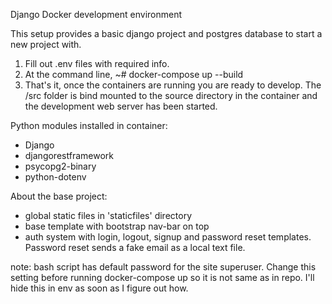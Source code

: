Django Docker development environment  

This setup provides a basic django project and postgres database to start a new project with.  

1. Fill out .env files with required info.  
2. At the command line, ~# docker-compose up --build
3. That's it, once the containers are running you are ready to develop. The /src folder is bind mounted to the source directory in the container and the development web server has been started.

Python modules installed in container:  
- Django  
- djangorestframework  
- psycopg2-binary  
- python-dotenv  

About the base project:  

- global static files in 'staticfiles' directory
- base template with bootstrap nav-bar on top 
- auth system with login, logout, signup and password reset templates. Password reset sends a fake email as a local text file.

note: bash script has default password for the site superuser. Change this setting before running docker-compose up so it is not same as in repo. I'll hide this in env as soon as I figure out how.

